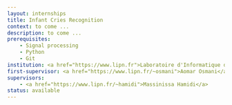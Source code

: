 ```yaml
---
layout: internships
title: Infant Cries Recognition
context: to come ...
description: to come ...
prerequisites:
    - Signal processing
    - Python
    - Git
institution: <a href="https://www.lipn.fr">Laboratoire d'Informatique de Paris-Nord</a>
first-supervisor: <a href="https://www.lipn.fr/~osmani">Aomar Osmani</a>
supervisors:
    - <a href="https://www.lipn.fr/~hamidi">Massinissa Hamidi</a>
status: available
---
```


